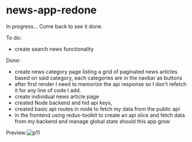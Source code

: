 # news-app-redone

In progress... Come back to see it done.

To do:

- create search news functionality

Done:

- create news category page listing a grid of paginated news articles based on said category, each categories are in the navbar as buttons
- after first render I need to memorize the api response so I don't refetch it for any line of code I add.
- create individual news article page
- created Node backend and hid api keys,
- created basic api routes in node to fetch my data from the public api
- in the frontend using redux-toolkit to create an api slice and fetch data from my backend and manage global state should this app grow

Preview:![p11](https://github.com/whatthefoobar/news-app-redone/assets/69626975/37c40a58-a727-499d-bd1d-f7cc4607a96e)
